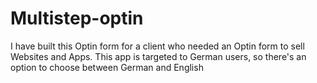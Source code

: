 # Multistep-optin
I have built this Optin form for a client who needed an Optin form to sell Websites and Apps. This app is targeted to German users, so there's an option to choose between German and English
